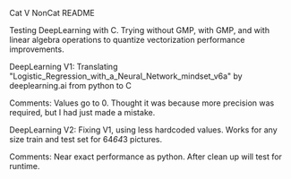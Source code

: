 Cat V NonCat README

Testing DeepLearning with C. Trying without GMP, with GMP, and with linear algebra operations to quantize vectorization performance improvements.

DeepLearning V1: Translating "Logistic_Regression_with_a_Neural_Network_mindset_v6a" by deeplearning.ai from python to C

Comments:
Values go to 0. Thought it was because more precision was required, but I had just made a mistake.

DeepLearning V2: Fixing V1, using less hardcoded values. Works for any size train and test set for 64*64*3 pictures.

Comments:
Near exact performance as python.
After clean up will test for runtime.
